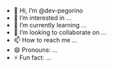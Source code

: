 - 👋 Hi, I’m @dev-pegorino
- 👀 I’m interested in ...
- 🌱 I’m currently learning ...
- 💞️ I’m looking to collaborate on ...
- 📫 How to reach me ...
- 😄 Pronouns: ...
- ⚡ Fun fact: ...

<!---
dev-pegorino/dev-pegorino is a ✨ special ✨ repository because its `README.md` (this file) appears on your GitHub profile.
You can click the Preview link to take a look at your changes.
--->
